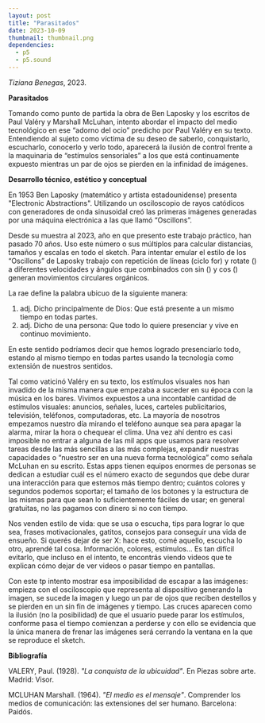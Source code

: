 ```yaml
---
layout: post
title: "Parasitados"
date: 2023-10-09
thumbnail: thumbnail.png
dependencies:
  - p5
  - p5.sound
---
```


<div id="div-sketch">
  <script type="text/javascript" src="sketch.js"></script>
</div>

_Tiziana Benegas_, 2023.

**Parasitados**

Tomando como punto de partida la obra de Ben Laposky y los escritos de Paul Valéry  y  Marshall McLuhan, intento  abordar el impacto del medio tecnológico en ese “adorno del ocio” predicho por Paul Valéry en su texto.
Entendiendo al sujeto como víctima de su deseo de saberlo, conquistarlo, escucharlo, conocerlo y verlo todo, aparecerá la ilusión de control frente a la maquinaria de  “estímulos sensoriales” a los que está continuamente expuesto mientras un par de ojos se pierden en la infinidad de imágenes.

**Desarrollo técnico, estético y conceptual**

En 1953 Ben Laposky (matemático y artista estadounidense) presenta "Electronic Abstractions". Utilizando un osciloscopio de rayos catódicos con generadores de onda sinusoidal creó las primeras imágenes generadas por una máquina electrónica a las que llamó “Oscillons”.

Desde  su muestra al 2023, año en que presento este trabajo práctico, han pasado 70 años. Uso este número o sus múltiplos para calcular distancias, tamaños y escalas en todo el sketch. Para intentar emular el estilo de los “Oscillons” de Laposky trabajo con repetición de líneas (ciclo for) y rotate () a diferentes velocidades y ángulos que combinados con sin () y cos () generan movimientos circulares orgánicos.

La rae define la palabra ubicuo de la siguiente manera: 
1. adj. Dicho principalmente de Dios: Que está presente a un mismo tiempo en todas partes.
2. adj. Dicho de una persona: Que todo lo quiere presenciar y vive en continuo movimiento.

En este sentido podríamos decir que hemos logrado presenciarlo todo, estando al mismo tiempo en todas partes usando la tecnología como extensión de nuestros sentidos.

Tal como vaticinó Valéry en su texto, los estímulos visuales nos han invadido de la misma manera que empezaba a suceder en su época con la música en los bares. Vivimos expuestos a una incontable cantidad de estímulos visuales: anuncios, señales, luces, carteles publicitarios, televisión, teléfonos, computadoras, etc. 
La mayoría de nosotros empezamos nuestro día mirando el teléfono aunque sea para apagar la alarma, mirar la hora o chequear el clima. Una vez ahí dentro es casi imposible no entrar a alguna de las mil apps que usamos para resolver tareas desde las más sencillas a las más complejas,  expandir nuestras capacidades o “nuestro ser en una nueva forma tecnológica” como señala McLuhan en su escrito. Estas  apps tienen  equipos enormes de personas se dedican a estudiar cuál es el número exacto de segundos que debe durar una interacción para que estemos más tiempo dentro; cuántos colores y segundos podemos soportar; el tamaño de los botones y la estructura de las mismas para que sean lo suficientemente fáciles de usar; en general gratuitas, no las pagamos con dinero si no con tiempo.

Nos venden estilo de vida: que se usa o escucha, tips para lograr lo que sea, frases motivacionales, gatitos, consejos para conseguir una vida de ensueño. Si querés dejar de ser X: hace esto, comé aquello, escucha lo otro, aprendé tal cosa. Información, colores, estímulos… Es tan difícil evitarlo, que incluso en el intento, te encontrás viendo videos que te explican cómo dejar de ver videos o pasar tiempo en pantallas.

Con este tp intento mostrar esa imposibilidad de escapar a las imágenes: empieza con el osciloscopio que representa al dispositivo generando la imagen, se sucede la imagen y luego un par de ojos que reciben destellos y se pierden en un sin fin de imágenes y tiempo. Las cruces aparecen como la ilusión (no la posibilidad) de que el usuario puede parar los estímulos, conforme pasa el tiempo comienzan a perderse y con ello se evidencia que la única manera de frenar las imágenes será cerrando la ventana en la que se reproduce el sketch.

**Bibliografía**

VALERY, Paul. (1928). _"La conquista de la ubicuidad"_. En Piezas sobre arte. Madrid: Visor.

MCLUHAN Marshall. (1964). _"El medio es el mensaje"_. Comprender los medios de comunicación: las extensiones del ser humano. Barcelona: Paidós.



